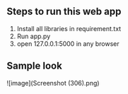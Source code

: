 ## Steps to run this web app
1. Install all libraries in requirement.txt
2. Run app.py
3. open 127.0.0.1:5000 in any browser

## Sample look

![image](Screenshot (306).png)
